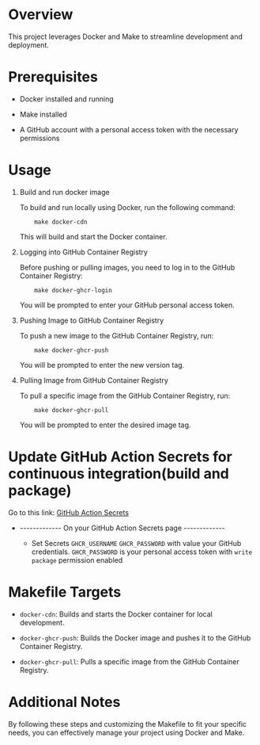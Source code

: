 # Overview

This project leverages Docker and Make to streamline development and deployment.

# Prerequisites

- Docker installed and running

- Make installed

- A GitHub account with a personal access token with the necessary permissions

# Usage

1. Build and run docker image

    To build and run locally using Docker, run the following command:
    ```
        make docker-cdn
    ```
    This will build and start the Docker container.

2. Logging into GitHub Container Registry

    Before pushing or pulling images, you need to log in to the GitHub Container Registry:
    ```
        make docker-ghcr-login
    ```
    You will be prompted to enter your GitHub personal access token.

3. Pushing Image to GitHub Container Registry

    To push a new image to the GitHub Container Registry, run:
    ```
        make docker-ghcr-push
    ```
    You will be prompted to enter the new version tag.

4. Pulling Image from GitHub Container Registry

    To pull a specific image from the GitHub Container Registry, run:
    ```
        make docker-ghcr-pull
    ```
    You will be prompted to enter the desired image tag.


# Update GitHub Action Secrets for continuous integration(build and package)

Go to this link: [GitHub Action Secrets](https://github.com/EMENEC-FINANCE/cdn/settings/secrets/actions)

- ------------- On your GitHub Action Secrets page -------------

    - Set Secrets `GHCR_USERNAME` `GHCR_PASSWORD` with value your GitHub credentials. `GHCR_PASSWORD` is your personal access token with `write package` permission enabled
        

# Makefile Targets

- `docker-cdn`: Builds and starts the Docker container for local development.

- `docker-ghcr-push`: Builds the Docker image and pushes it to the GitHub Container Registry.

- `docker-ghcr-pull`: Pulls a specific image from the GitHub Container Registry.


# Additional Notes

By following these steps and customizing the Makefile to fit your specific needs, you can effectively manage your project using Docker and Make.